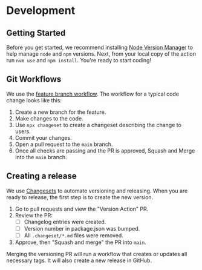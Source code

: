 # Development

## Getting Started

Before you get started, we recommend installing [Node Version Manager](https://github.com/nvm-sh/nvm#installing-and-updating) to help manage `node` and `npm` versions. Next, from your local copy of the action run `nvm use` and `npm install`. You're ready to start coding!

## Git Workflows

We use the [feature branch workflow](https://www.atlassian.com/git/tutorials/comparing-workflows/feature-branch-workflow). The workflow for a typical code change looks like this:

1. Create a new branch for the feature.
2. Make changes to the code.
3. Use `npx changeset` to create a changeset describing the change to users.
4. Commit your changes.
5. Open a pull request to the `main` branch.
6. Once all checks are passing and the PR is approved, Squash and Merge into the `main` branch.

## Creating a release

We use [Changesets](https://github.com/changesets/changesets) to automate versioning and releasing. When you are ready to release, the first step is to create the new version.

1. Go to pull requests and view the "Version Action" PR.
2. Review the PR:
    - [ ] Changelog entries were created.
    - [ ] Version number in package.json was bumped.
    - [ ] All `.changeset/*.md` files were removed.
3. Approve, then "Squash and merge" the PR into `main`.

Merging the versioning PR will run a workflow that creates or updates all necessary tags. It will also create a new release in GitHub.
